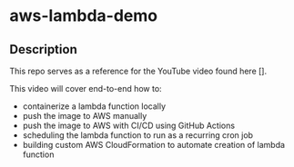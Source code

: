 # aws-lambda-demo

## Description
This repo serves as a reference for the YouTube video found here [].

This video will cover end-to-end how to:

* containerize a lambda function locally
* push the image to AWS manually
* push the image to AWS with CI/CD using GitHub Actions
* scheduling the lambda function to run as a recurring cron job
* building custom AWS CloudFormation to automate creation of lambda function
